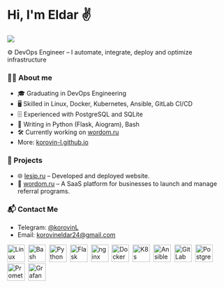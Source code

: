<h1 align="left">Hi, I'm Eldar ✌️</h1>

<div>
  <img src="https://media3.giphy.com/media/v1.Y2lkPTc5MGI3NjExMHZnbzNlZ2M5YTJkdXZ5dm1oeTEwN2xieXNnaGp0dGlhbXFkOW9vcCZlcD12MV9pbnRlcm5hbF9naWZfYnlfaWQmY3Q9Zw/O7x8QN7gMcsAxX8v2z/giphy.gif" />
</div>
<p></p>
<p align="left">
  ⚙️ DevOps Engineer – I automate, integrate, deploy and optimize infrastructure
</p>

### 👨‍💻 About me
- 🎓 Graduating in DevOps Engineering
- 🖥️ Skilled in Linux, Docker, Kubernetes, Ansible, GitLab CI/CD
- 🗄️ Experienced with PostgreSQL and SQLite
- 💬 Writing in Python (Flask, Aiogram), Bash
- 🛠 Currently working on <a href="https://wordom.ru">wordom.ru</a>
- More: [korovin-l.github.io](https://korovin-l.github.io/)

### 🚀 Projects
- 🌐 [lesip.ru](https://lesip.ru) – Developed and deployed website.
- 🤝 [wordom.ru](https://wordom.ru) – A SaaS platform for businesses to launch and manage referral programs.

### 📬 Contact Me
- Telegram: [@korovinL](https://t.me/korovinL)
- Email: <korovineldar24@gmail.com>

<div align="left">
  <img src="https://cdn.jsdelivr.net/gh/devicons/devicon/icons/linux/linux-original.svg" title="Linux" alt="Linux" width="40" height="40"/>&nbsp;
  <img src="https://cdn.jsdelivr.net/gh/devicons/devicon/icons/bash/bash-original.svg" title="Bash" alt="Bash" width="40" height="40"/>&nbsp;
  <img src="https://cdn.jsdelivr.net/gh/devicons/devicon/icons/python/python-original.svg" title="Python" alt="Python" width="40" height="40"/>&nbsp;
  <img src="https://cdn.jsdelivr.net/gh/devicons/devicon/icons/flask/flask-original.svg" title="Flask" alt="Flask" width="40" height="40"/>&nbsp;
  <img src="https://cdn.jsdelivr.net/gh/devicons/devicon/icons/nginx/nginx-original.svg" title="nginx" alt="nginx" width="40" height="40"/>&nbsp;
  <img src="https://cdn.jsdelivr.net/gh/devicons/devicon/icons/docker/docker-original.svg" title="Docker" alt="Docker" width="40" height="40"/>&nbsp;
  <img src="https://cdn.jsdelivr.net/gh/devicons/devicon/icons/kubernetes/kubernetes-plain.svg" title="K8s" alt="K8s" width="40" height="40"/>&nbsp;
  <img src="https://cdn.jsdelivr.net/gh/devicons/devicon/icons/ansible/ansible-original.svg" title="Ansible" alt="Ansible" width="40" height="40"/>&nbsp;
  <img src="https://cdn.jsdelivr.net/gh/devicons/devicon/icons/gitlab/gitlab-original.svg" title="GitLab" alt="GitLab" width="40" height="40"/>&nbsp;
  <img src="https://cdn.jsdelivr.net/gh/devicons/devicon/icons/postgresql/postgresql-original.svg" title="PostgreSQL" alt="PostgreSQL" width="40" height="40"/>&nbsp;
  <img src="https://cdn.jsdelivr.net/gh/devicons/devicon/icons/prometheus/prometheus-original.svg" title="Prometheus" alt="Prometheus" width="40" height="40"/>&nbsp;
  <img src="https://cdn.jsdelivr.net/gh/devicons/devicon/icons/grafana/grafana-original.svg" title="Grafana" alt="Grafana" width="40" height="40"/>&nbsp;
</div>
